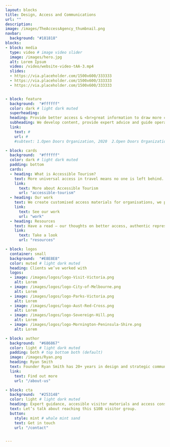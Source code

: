 ```yaml
---
layout: blocks
title: Design, Access and Communications
url: ""
description:
image: /images/TheAccessAgency_thumbnail.png
navbar:
  background: "#181818"
blocks:
- block: media
  type: video # image video slider
  image: /images/hero.jpg
  alt: Lorem Ipsum
  video: /video/website-video-tAA-3.mp4
  slides:
  - https://via.placeholder.com/1500x600/333333
  - https://via.placeholder.com/1500x600/333333
  - https://via.placeholder.com/1500x600/333333


- block: feature
  background:  "#ffffff"
  color: dark # light dark muted
  superheading:
  heading: Provide better access & <br>great information to draw more customers.
  subheading: We develop content, provide expert advice and guide operators towards better visitor access and inclusion.
  link:
    text: #
    url: #
    #subtext: 1.Open Doors Organization, 2020  2.Open Doors Organization, 2020  3.Open Doors Organization, 2020  

- block: cards
  background:  "#ffffff"
  color: dark # light dark muted
  padding: bottom
  cards:
  - heading: What is Accessible Tourism?
    text: More universal access in travel means no one is left behind. It’s more inclusive and it boosts revenue. Tourism for all, access for everyone.
    link:
      text: More about Accessible Tourism
      url: "accessible-tourism"
  - heading: Our work
    text: We create customised access materials for organisations, we provide guidance and we audit physical and digital spaces to enable better access.
    link:
      text: See our work
      url: "work"
  - heading: Resources
    text: Have a read – our thoughts on better access, authentic representation, and including accessibility in the marketing mix.
    link:
      text: Take a look
      url: "resources"

- block: logos
  container: small
  background:  "#E8E8E8"
  color: muted # light dark muted
  heading: Clients we’ve worked with
  logos:
  - image: /images/logos/logo-Visit-Victoria.png
    alt: Lorem
  - image: /images/logos/logo-City-of-Melbourne.png
    alt: Lorem
  - image: /images/logos/logo-Parks-Victoria.png
    alt: Lorem
  - image: /images/logos/logo-Aust-Red-Cross.png
    alt: Lorem  
  - image: /images/logos/logo-Sovereign-Hill.png
    alt: Lorem
  - image: /images/logos/logo-Mornington-Peninsula-Shire.png
    alt: Lorem

- block: author
  background:  "#686867"
  color: light # light dark muted
  padding: both # top bottom both (default)
  image: /images/Ryan.png
  heading: Ryan Smith
  text: Founder Ryan Smith has 20+ years in design and strategic communications and is a qualified access consultant.
  link:
    text: Find out more
    url: "/about-us"

- block: cta
  background:  "#253148"
  color: light # light dark muted
  heading: Expert guidance, accesible visitor materials and access consulting.
  text: Let’s talk about reaching this $10B visitor group.
  button:
    style: mint # whale mint sand
    text: Get in touch
    url: "/contact"


---
```

